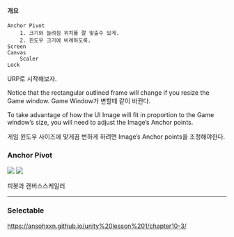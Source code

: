 #### 개요
```
Anchor Pivot
    1. 크기와 늘려짐 위치를 잘 맞출수 있게.
    2. 윈도우 크기에 비례하도록.
Screen
Canvas
    Scaler
Lock
```
URP로 시작해보자.


Notice that the rectangular outlined frame will change if you resize the Game window. 
Game Window가 변할때 같이 바뀐다.

To take advantage of how the UI Image will fit in proportion to the Game window’s size, 
you will need to adjust the Image’s Anchor points.

게임 윈도우 사이즈에 맞게끔 변하게 하려면 Image’s Anchor points을 조정해야한다.

### Anchor Pivot
![](2023-02-27-11-01-52.png)
![](https://connect-prd-cdn.unity.com/20201210/learn/images/3f285855-02c8-4875-9e63-c550f1ed7627_99.gif)

피봇과 캔버스스케일러

---

### Selectable

https://ansohxxn.github.io/unity%20lesson%201/chapter10-3/